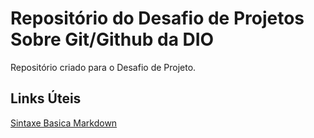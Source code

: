 #  Repositório do Desafio de Projetos Sobre Git/Github da DIO     
Repositório criado para o Desafio de Projeto.

## Links Úteis
[Sintaxe Basica Markdown](https://www.markdownguide.org/getting-started/)
